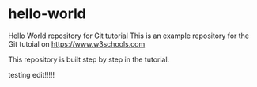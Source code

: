 # hello-world
Hello World repository for Git tutorial
This is an example repository for the Git tutoial on https://www.w3schools.com

This repository is built step by step in the tutorial.

testing edit!!!!!
